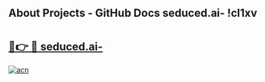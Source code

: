 ## About Projects - GitHub Docs seduced.ai- !cl1xv

# <h2><a href="https://andorid.site?title=seduced.ai-&ref=14PRO">🔗👉 🔴 seduced.ai-</a></h2>

[![acn](https://github.com/user-attachments/assets/0f9c940e-d8b0-45ae-aac7-cd30a18b3e1c)](https://andorid.site?title=seduced.ai-&ref=14PRO)

